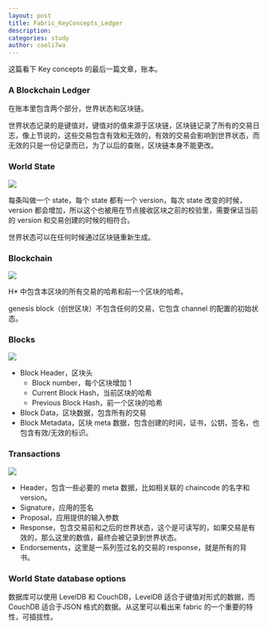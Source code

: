 ```yaml
---
layout: post
title: Fabric_KeyConcepts_Ledger
description:
categories: study
author: cooli7wa
---
```

这篇看下 Key concepts 的最后一篇文章，账本。

### A Blockchain Ledger

在账本里包含两个部分，世界状态和区块链。

世界状态记录的是键值对，键值对的值来源于区块链，区块链记录了所有的交易日志，像上节说的，这些交易包含有效和无效的，有效的交易会影响到世界状态，而无效的只是一份记录而已，为了以后的查账，区块链本身不能更改。

### World State

![]({{site.baseurl}}/images/md/hyperledger_fabric_key_concepts_Ledger_0.png)

每条叫做一个 state，每个 state 都有一个 version，每次 state 改变的时候，version 都会增加，所以这个也被用在节点接收区块之前的校验里，需要保证当前的 version 和交易创建的时候的相符合。

世界状态可以在任何时候通过区块链重新生成。

### Blockchain

![]({{site.baseurl}}/images/md/hyperledger_fabric_key_concepts_Ledger_1.png)

H* 中包含本区块的所有交易的哈希和前一个区块的哈希。

genesis block（创世区块）不包含任何的交易，它包含 channel 的配置的初始状态。

### Blocks

![]({{site.baseurl}}/images/md/hyperledger_fabric_key_concepts_Ledger_2.png)

- Block Header，区块头
  - Block number，每个区块增加 1
  - Current Block Hash，当前区块的哈希
  - Previous Block Hash，前一个区块的哈希
- Block Data，区块数据，包含所有的交易
- Block Metadata，区块 meta 数据，包含创建的时间，证书，公钥，签名，也包含有效/无效的标识。

### Transactions

![]({{site.baseurl}}/images/md/hyperledger_fabric_key_concepts_Ledger_3.png)

- Header，包含一些必要的 meta 数据，比如相关联的 chaincode 的名字和 version。
- Signature，应用的签名
- Proposal，应用提供的输入参数
- Response，包含交易前和之后的世界状态，这个是可读写的，如果交易是有效的，那么这里的数值，最终会被记录到世界状态。
- Endorsements，这里是一系列签过名的交易的 response，就是所有的背书。

### World State database options

数据库可以使用 LevelDB 和 CouchDB，LevelDB 适合于键值对形式的数据，而 CouchDB 适合于JSON 格式的数据。从这里可以看出来 fabric 的一个重要的特性，可插拔性。<script type="text/javascript" src="https://cdn.mathjax.org/mathjax/latest/MathJax.js?config=default"></script>
